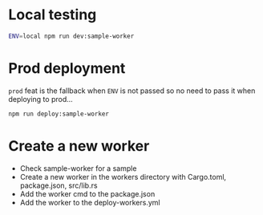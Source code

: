# Local testing
```bash
ENV=local npm run dev:sample-worker
```

# Prod deployment
`prod` feat is the fallback when `ENV` is not passed so no need to pass it when deploying to prod...
```bash
npm run deploy:sample-worker
```

# Create a new worker
- Check sample-worker for a sample
- Create a new worker in the workers directory with Cargo.toml, package.json, src/lib.rs
- Add the worker cmd to the package.json
- Add the worker to the deploy-workers.yml
